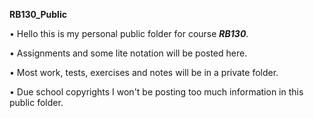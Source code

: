 
**RB130_Public**

• Hello this is my personal public folder for course ***RB130***.

• Assignments and some lite notation will be posted here.

• Most work, tests, exercises and notes will be in a private folder.

• Due school copyrights I won't be posting too much information in this public folder.

